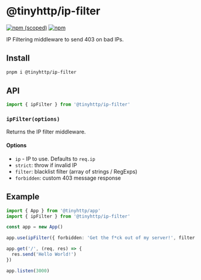 # @tinyhttp/ip-filter

[![npm (scoped)][badge-url]][npm-url] [![npm][dl-badge-url]][npm-url]

IP Filtering middleware to send 403 on bad IPs.

## Install

```sh
pnpm i @tinyhttp/ip-filter
```

## API

```ts
import { ipFilter } from '@tinyhttp/ip-filter'
```

### `ipFilter(options)`

Returns the IP filter middleware.

#### Options

- `ip` - IP to use. Defaults to `req.ip`
- `strict`: throw if invalid IP
- `filter`: blacklist filter (array of strings / RegExps)
- `forbidden`: custom 403 message response

## Example

```ts
import { App } from '@tinyhttp/app'
import { ipFilter } from '@tinyhttp/ip-filter'

const app = new App()

app.use(ipFilter({ forbidden: 'Get the f*ck out of my server!', filter: [`*.example.com`], strict: true }))

app.get('/', (req, res) => {
  res.send('Hello World!')
})

app.listen(3000)
```

[badge-url]: https://img.shields.io/npm/v/@tinyhttp/ip-filter?style=flat-square
[npm-url]: https://npmjs.com/package/@tinyhttp/ip-filter
[dl-badge-url]: https://img.shields.io/npm/dt/@tinyhttp/ip-filter?style=flat-square
